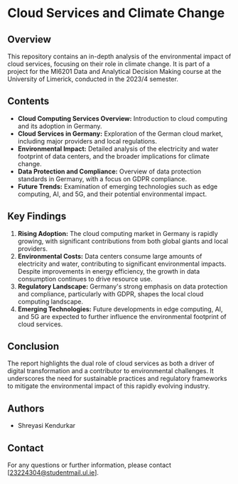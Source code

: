 # Cloud Services and Climate Change

## Overview
This repository contains an in-depth analysis of the environmental impact of cloud services, focusing on their role in climate change. It is part of a project for the MI6201 Data and Analytical Decision Making course at the University of Limerick, conducted in the 2023/4 semester.

## Contents
- **Cloud Computing Services Overview:** Introduction to cloud computing and its adoption in Germany.
- **Cloud Services in Germany:** Exploration of the German cloud market, including major providers and local regulations.
- **Environmental Impact:** Detailed analysis of the electricity and water footprint of data centers, and the broader implications for climate change.
- **Data Protection and Compliance:** Overview of data protection standards in Germany, with a focus on GDPR compliance.
- **Future Trends:** Examination of emerging technologies such as edge computing, AI, and 5G, and their potential environmental impact.

## Key Findings
1. **Rising Adoption:** The cloud computing market in Germany is rapidly growing, with significant contributions from both global giants and local providers.
2. **Environmental Costs:** Data centers consume large amounts of electricity and water, contributing to significant environmental impacts. Despite improvements in energy efficiency, the growth in data consumption continues to drive resource use.
3. **Regulatory Landscape:** Germany's strong emphasis on data protection and compliance, particularly with GDPR, shapes the local cloud computing landscape.
4. **Emerging Technologies:** Future developments in edge computing, AI, and 5G are expected to further influence the environmental footprint of cloud services.

## Conclusion
The report highlights the dual role of cloud services as both a driver of digital transformation and a contributor to environmental challenges. It underscores the need for sustainable practices and regulatory frameworks to mitigate the environmental impact of this rapidly evolving industry.

## Authors
- Shreyasi Kendurkar

## Contact
For any questions or further information, please contact [23224304@studentmail.ul.ie].
